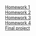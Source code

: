 [Homework 1](destinyks.github.io/genius-homework/homework-1)<br>
[Homework 2](destinyks.github.io/genius-homework/homework-2)<br>
[Homework 3](destinyks.github.io/genius-homework/homework-3)<br>
[Homework 4](destinyks.github.io/genius-homework/homework-4)<br>
[Final project](destinyks.github.io/genius-homework/final-project)<br>

